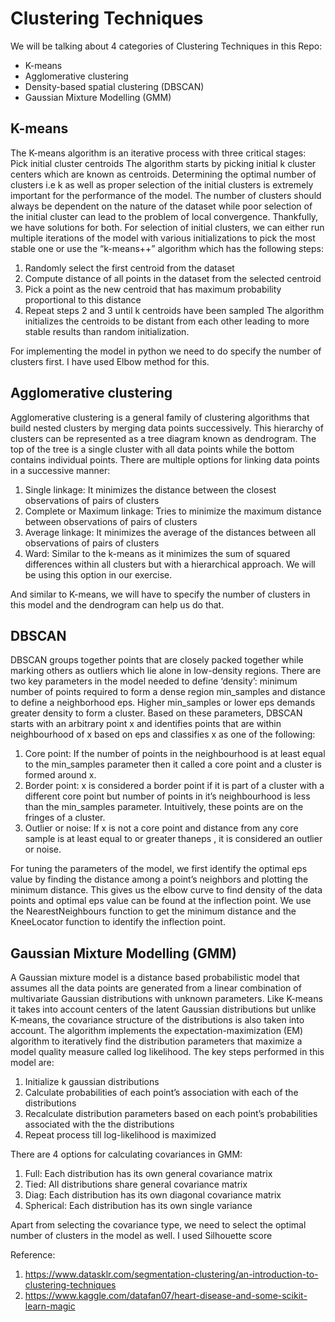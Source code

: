 # Clustering Techniques

We will be talking about 4 categories of Clustering Techniques in this Repo:
- K-means
- Agglomerative clustering
- Density-based spatial clustering (DBSCAN)
- Gaussian Mixture Modelling (GMM)


## K-means
The K-means algorithm is an iterative process with three critical stages:
Pick initial cluster centroids
The algorithm starts by picking initial k cluster centers which are known as centroids. Determining the optimal number of clusters i.e k as well as proper selection of the initial clusters is extremely important for the performance of the model. The number of clusters should always be dependent on the nature of the dataset while poor selection of the initial cluster can lead to the problem of local convergence. Thankfully, we have solutions for both.
For selection of initial clusters, we can either run multiple iterations of the model with various initializations to pick the most stable one or use the “k-means++” algorithm which has the following steps:
1. Randomly select the first centroid from the dataset
2. Compute distance of all points in the dataset from the selected centroid
3. Pick a point as the new centroid that has maximum probability proportional to this distance
4. Repeat steps 2 and 3 until k centroids have been sampled
The algorithm initializes the centroids to be distant from each other leading to more stable results than random initialization.

For implementing the model in python we need to do specify the number of clusters first. I have used Elbow method for this.

## Agglomerative clustering
Agglomerative clustering is a general family of clustering algorithms that build nested clusters by merging data points successively. This hierarchy of clusters can be represented as a tree diagram known as dendrogram. The top of the tree is a single cluster with all data points while the bottom contains individual points. There are multiple options for linking data points in a successive manner:
1. Single linkage: It minimizes the distance between the closest observations of pairs of clusters
2. Complete or Maximum linkage: Tries to minimize the maximum distance between observations of pairs of clusters
3. Average linkage: It minimizes the average of the distances between all observations of pairs of clusters
4. Ward: Similar to the k-means as it minimizes the sum of squared differences within all clusters but with a hierarchical approach. We will be using this option in our exercise.

And similar to K-means, we will have to specify the number of clusters in this model and the dendrogram can help us do that.

## DBSCAN
DBSCAN groups together points that are closely packed together while marking others as outliers which lie alone in low-density regions. There are two key parameters in the model needed to define ‘density’: minimum number of points required to form a dense region min_samples and distance to define a neighborhood eps. Higher min_samples or lower eps demands greater density to form a cluster.
Based on these parameters, DBSCAN starts with an arbitrary point x and identifies points that are within neighbourhood of x based on eps and classifies x as one of the following:
1. Core point: If the number of points in the neighbourhood is at least equal to the min_samples parameter then it called a core point and a cluster is formed around x.
2. Border point: x is considered a border point if it is part of a cluster with a different core point but number of points in it’s neighbourhood is less than the min_samples parameter. Intuitively, these points are on the fringes of a cluster.
3. Outlier or noise: If x is not a core point and distance from any core sample is at least equal to or greater thaneps , it is considered an outlier or noise.

For tuning the parameters of the model, we first identify the optimal eps value by finding the distance among a point’s neighbors and plotting the minimum distance. This gives us the elbow curve to find density of the data points and optimal eps value can be found at the inflection point. We use the NearestNeighbours function to get the minimum distance and the KneeLocator function to identify the inflection point.

## Gaussian Mixture Modelling (GMM)
A Gaussian mixture model is a distance based probabilistic model that assumes all the data points are generated from a linear combination of multivariate Gaussian distributions with unknown parameters. Like K-means it takes into account centers of the latent Gaussian distributions but unlike K-means, the covariance structure of the distributions is also taken into account. The algorithm implements the expectation-maximization (EM) algorithm to iteratively find the distribution parameters that maximize a model quality measure called log likelihood. The key steps performed in this model are:
1. Initialize k gaussian distributions
2. Calculate probabilities of each point’s association with each of the distributions
3. Recalculate distribution parameters based on each point’s probabilities associated with the the distributions
4. Repeat process till log-likelihood is maximized

There are 4 options for calculating covariances in GMM:
1. Full: Each distribution has its own general covariance matrix
2. Tied: All distributions share general covariance matrix
3. Diag: Each distribution has its own diagonal covariance matrix
4. Spherical: Each distribution has its own single variance

Apart from selecting the covariance type, we need to select the optimal number of clusters in the model as well. I used Silhouette score

Reference: 
1. https://www.datasklr.com/segmentation-clustering/an-introduction-to-clustering-techniques
2. https://www.kaggle.com/datafan07/heart-disease-and-some-scikit-learn-magic
